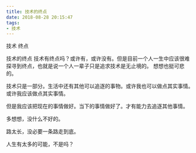 ```yaml
---
title: 技术的终点
date: 2018-08-28 20:15:47
tags:
- 技术
---
```



技术 终点
<!--more-->


技术的终点
技术有终点吗？或许有，或许没有。但是目前一个人一生中应该很难探寻到终点，也就是说一个人一辈子只是追求技术是无止境的。 想想也挺可悲的。

技术只是一部分。生活中还有其他可以追逐的事物。或许我也可以做点其实事情。
或许我应该做点其实事情。

但是我应该把现在的事情做好。当下的事情做好了。才有能力去追逐其他事情。


多想想，没什么不好的。

路太长，没必要一条路走到底。

人生有太多的可能，不是吗？
